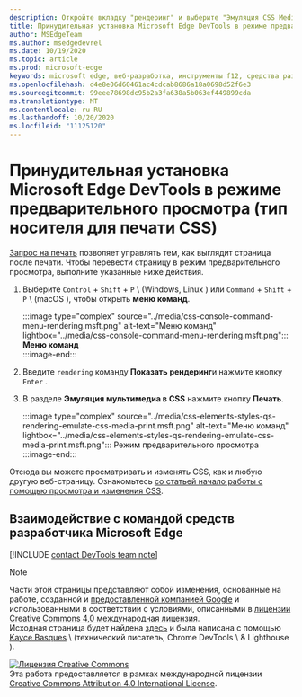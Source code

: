 ```yaml
---
description: Откройте вкладку "рендеринг" и выберите "Эмуляция CSS Media" > "Печать".
title: Принудительная установка Microsoft Edge DevTools в режиме предварительного просмотра (тип носителя для печати CSS)
author: MSEdgeTeam
ms.author: msedgedevrel
ms.date: 10/19/2020
ms.topic: article
ms.prod: microsoft-edge
keywords: microsoft edge, веб-разработка, инструменты f12, средства разработчика
ms.openlocfilehash: d4e8e06d60461ac4cdcab8686a18a0698d52f6e3
ms.sourcegitcommit: 99eee78698dc95b2a3fa638a5b063ef449899cda
ms.translationtype: MT
ms.contentlocale: ru-RU
ms.lasthandoff: 10/20/2020
ms.locfileid: "11125120"
---
```

<!-- Copyright Kayce Basques 

   Licensed under the Apache License, Version 2.0 (the "License");
   you may not use this file except in compliance with the License.
   You may obtain a copy of the License at

       https://www.apache.org/licenses/LICENSE-2.0

   Unless required by applicable law or agreed to in writing, software
   distributed under the License is distributed on an "AS IS" BASIS,
   WITHOUT WARRANTIES OR CONDITIONS OF ANY KIND, either express or implied.
   See the License for the specific language governing permissions and
   limitations under the License.  -->

# Принудительная установка Microsoft Edge DevTools в режиме предварительного просмотра (тип носителя для печати CSS)  

[Запрос на печать][MDNUsingMediaQueries] позволяет управлять тем, как выглядит страница после печати.  Чтобы перевести страницу в режим предварительного просмотра, выполните указанные ниже действия.  

1.  Выберите `Control` + `Shift` + `P` \ (Windows, Linux \) или `Command` + `Shift` + `P` \ (macOS \), чтобы открыть **меню команд**.  
    
    :::image type="complex" source="../media/css-console-command-menu-rendering.msft.png" alt-text="Меню команд" lightbox="../media/css-console-command-menu-rendering.msft.png":::
       **Меню команд**  
    :::image-end:::  
    
1.  Введите `rendering` команду **Показать рендеринг**и нажмите кнопку `Enter` .  
1.  В разделе **Эмуляция мультимедиа в CSS** нажмите кнопку **Печать**.  
    
    :::image type="complex" source="../media/css-elements-styles-qs-rendering-emulate-css-media-print.msft.png" alt-text="Меню команд" lightbox="../media/css-elements-styles-qs-rendering-emulate-css-media-print.msft.png":::
       Режим предварительного просмотра  
    :::image-end:::  
    
Отсюда вы можете просматривать и изменять CSS, как и любую другую веб-страницу.  Ознакомьтесь [со статьей начало работы с помощью просмотра и изменения CSS][DevToolsCSSGetStarted].  

## Взаимодействие с командой средств разработчика Microsoft Edge  

[!INCLUDE [contact DevTools team note](../includes/contact-devtools-team-note.md)]  

<!-- links -->  

[MicrosoftEdgeDevTools]: ../../devtools-guide-chromium.md "Инструменты разработчика Microsoft EDGE (Chromium) | Документы Microsoft"  
[DevToolsCSSGetStarted]: ./index.md "Начало просмотра и изменения CSS | Документы Microsoft"  

[MDNUsingMediaQueries]: https://developer.mozilla.org/docs/Web/CSS/Media_Queries/Using_media_queries "Использование мультимедийных запросов | MDN"  

> [!NOTE]
> Части этой страницы представляют собой изменения, основанные на работе, созданной и [предоставленной компанией Google][GoogleSitePolicies] и использованными в соответствии с условиями, описанными в [лицензии Creative Commons 4,0 международная лицензия][CCA4IL].  
> Исходная страница будет найдена [здесь](https://developers.google.com/web/tools/chrome-devtools/css/print-preview) и была написана с помощью [Kayce Basques][KayceBasques] \ (технический писатель, Chrome DevTools \ & Lighthouse \).  

[![Лицензия Creative Commons][CCby4Image]][CCA4IL]  
Эта работа предоставляется в рамках международной лицензии [Creative Commons Attribution 4.0 International License][CCA4IL].  

[CCA4IL]: https://creativecommons.org/licenses/by/4.0  
[CCby4Image]: https://i.creativecommons.org/l/by/4.0/88x31.png  
[GoogleSitePolicies]: https://developers.google.com/terms/site-policies  
[KayceBasques]: https://developers.google.com/web/resources/contributors/kaycebasques  
